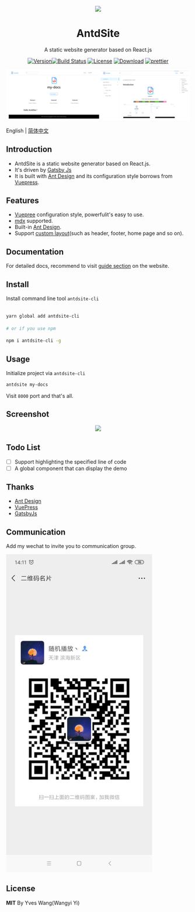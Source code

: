  <p align="center"><a href="https://www.yvescoding.com/antdsite/"><img width="100" src="https://www.yvescoding.com/antdsite/favicon.png" /></a></p>

<h1 align="center">AntdSite</h1>
<p align="center">
A static website generator based on React.js
</p>
<p align="center">
  <a href="https://www.npmjs.com/package/antdsite"><img src="https://img.shields.io/npm/v/antdsite.svg" alt="Version"></a><a href="https://circleci.com/gh/YvesCoding/antdsite/tree/master"><img src="https://circleci.com/gh/YvesCoding/antdsite/tree/master.png?style=shield" alt="Build Status"></a> 
  <a href="https://www.npmjs.com/package/antdsite"><img src="https://img.shields.io/npm/l/antdsite.svg" alt="License"></a>
<a href="https://www.npmjs.com/package/antdsite"><img src="https://img.shields.io/npm/dm/antdsite.svg" alt="Download"></a>
<a href="https://github.com/YvesCoding/antdsite"><img src="https://img.shields.io/badge/code_style-prettier-ff69b4.svg?style=flat-square" alt="prettier"></a>
</p>

[![](https://github.com/wangyi7099/pictureCdn/blob/master/allPic/antdsite/screenshot-readme.png?raw=true)](https://www.yvescoding.com/antdsite/)

English | [简体中文](./README-zh_CN.md)

## Introduction

- AntdSite is a static website generator based on React.js.
- It's driven by [Gatsby Js](https://www.gatsbyjs.org/)
- It is built with [Ant Design](https://ant.design/) and its configuration style borrows from [Vuepress](https://vuepress.vuejs.org/).

## Features

- [Vuepree](https://vuepress.vuejs.org/) configuration style, powerfulit's easy to use.
- [mdx](https://github.com/mdx-js/mdx) supported.
- Built-in [Ant Design](https://ant.design).
- Support [custom layout](https://www.yvescoding.com/antdsite/guide/theme#custom-layout)(such as header, footer, home page and so on).

## Documentation

For detailed docs, recommend to visit [guide section](https://www.yvescoding.com/antdsite/guide/getting-started) on the website.

## Install

Install command line tool `antdsite-cli`

```bash

yarn global add antdsite-cli

# or if you use npm

npm i antdsite-cli -g

```

## Usage

Initialize project via `antdsite-cli`

```bash
antdsite my-docs
```

Visit `8000` port and that's all.

## Screenshot

<p align="center">
<img src="https://www.yvescoding.com/antdsite/screenshot.png" width="700" />
</p>

## Todo List

- [ ] Support highlighting the specified line of code
- [ ] A global component that can display the demo

## Thanks

- [Ant Design](https://ant.design/)
- [VuePress](https://vuepress.vuejs.org/)
- [GatsbyJs](https://www.gatsbyjs.org/)

## Communication

Add my wechat to invite you to communication group.

 <img src="https://github.com/wangyi7099/pictureCdn/blob/master/allPic/vuescroll/wx.png?raw=true" width="400" alt="Demo" style="max-width:100%;">

## License

**MIT** By Yves Wang(Wangyi Yi)
